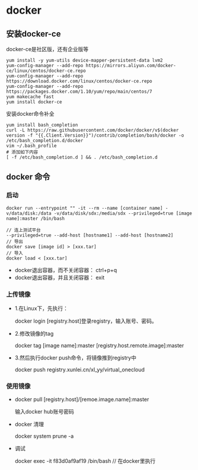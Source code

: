 # docker

## 安装docker-ce
docker-ce是社区版，还有企业版等
```
yum install -y yum-utils device-mapper-persistent-data lvm2
yum-config-manager --add-repo https://mirrors.aliyun.com/docker-ce/linux/centos/docker-ce.repo
yum-config-manager --add-repo https://download.docker.com/linux/centos/docker-ce.repo
yum-config-manager --add-repo https://packages.docker.com/1.10/yum/repo/main/centos/7
yum makecache fast
yum install docker-ce
```
安装docker命令补全
```
yum install bash_completion
curl -L https://raw.githubusercontent.com/docker/docker/v$(docker version -f "{{.Client.Version}}")/contrib/completion/bash/docker -o /etc/bash_completion.d/docker
vim ~/.bash_profile
# 添加如下内容
[ -f /etc/bash_completion.d ] && . /etc/bash_completion.d
```

## docker 命令
### 启动
```
docker run --entrypoint "" -it --rm --name [container name] -v/data/disk:/data -v/data/disk/sdx:/media/sdx --privileged=true [image name]:master /bin/bash

// 连上测试平台
--privileged=true --add-host [hostname1] --add-host [hostname2] 
// 导出
docker save [image id] > [xxx.tar]
// 导入
docker load < [xxx.tar]
```

+ docker退出容器，而不关闭容器：
     ctrl+p+q
+ docker退出容器，并且关闭容器：
     exit

### 上传镜像
+ 1.在Linux下，先执行：

    docker login [registry.host]登录registry，输入账号、密码。
+ 2.修改镜像的tag

    docker tag [image name]:master [registry.host.remote.image]:master
+ 3.然后执行docker push命令，将镜像推到registry中

    docker push registry.xunlei.cn/xl_yy/virtual_onecloud

### 使用镜像
+ docker pull [registry.host]/[remoe.image.name]:master

    输入docker hub账号密码
+ docker 清理

    docker system prune -a
+ 调试

    docker exec -it f83d0af9af19 /bin/bash // 在docker里执行